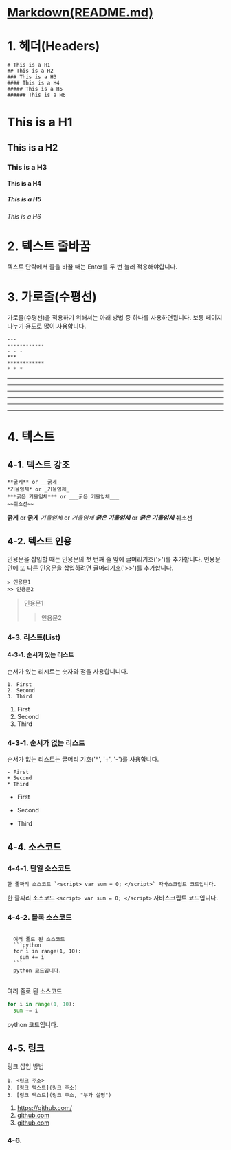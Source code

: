 # [Markdown(README.md)](https://docs.github.com/ko/get-started/writing-on-github/getting-started-with-writing-and-formatting-on-github/basic-writing-and-formatting-syntax)
# 1. 헤더(Headers)
```
# This is a H1
## This is a H2
### This is a H3
#### This is a H4
##### This is a H5
###### This is a H6
```
# This is a H1
## This is a H2
### This is a H3
#### This is a H4
##### This is a H5
###### This is a H6


# 2. 텍스트 줄바꿈
텍스트 단락에서 줄을 바꿀 때는 Enter를 두 번 눌러 적용해야합니다.


# 3. 가로줄(수평선)
가로줄(수평선)을 적용하기 위해서는 아래 방법 중 하나를 사용하면됩니다. 보통 페이지 나누기 용도로 많이 사용합니다.
```
---
------------
- - -
***
************
* * *
```
---
------------
- - -
***
************
* * *


# 4. 텍스트
## 4-1. 텍스트 강조
```
**굵게** or __굵게__
*기울임체* or _기울임체_
***굵은 기울임체*** or ___굵은 기울임체___
~~취소선~~
```
**굵게** or __굵게__
*기울임체* or _기울임체_
***굵은 기울임체*** or ___굵은 기울임체___
~~취소선~~

## 4-2. 텍스트 인용
인용문을 삽입할 때는 인용문의 첫 번째 줄 앞에 글머리기호('>')를 추가합니다.
인용문 안에 또 다른 인용문을 삽입하려면 글머리기호('>>')를 추가합니다.
```
> 인용문1
>> 인용문2
```
> 인용문1
>> 인용문2

### 4-3. 리스트(List)
#### 4-3-1. 순서가 있는 리스트
순서가 있는 리시트는 숫자와 점을 사용합니니다.
```
1. First
2. Second
3. Third
```
1. First
2. Second
3. Third

### 4-3-1. 순서가 없는 리스트
순서가 없는 리스트는 글머리 기호('*', '+', '-')를 사용합니다.
```
- First
+ Second
* Third
```
- First
+ Second
* Third


## 4-4. 소스코드
### 4-4-1. 단일 소스코드
```한 줄짜리 소스코드 `<script> var sum = 0; </script>` 자바스크립트 코드입니다.```

한 줄짜리 소스코드 `<script> var sum = 0; </script>` 자바스크립트 코드입니다.

### 4-4-2. 블록 소스코드
<pre>
<code>
  여러 줄로 된 소스코드
  ```python
  for i in range(1, 10):
    sum += i
  ```
  python 코드입니다.
</code>
</pre>
여러 줄로 된 소스코드
```python
for i in range(1, 10):
  sum += i
```
python 코드입니다.


## 4-5. 링크
링크 삽입 방법
```
1. <링크 주소>
2. [링크 텍스트](링크 주소)
3. [링크 텍스트](링크 주소, "부가 설명")
```
1. <https://github.com/>
2. [github.com](https://github.com/)
3. [github.com](https://github.com/, "클릭시 github.com으로 이동합니다.")


### 4-6. 
